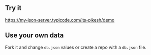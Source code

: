 ## Try it

https://my-json-server.typicode.com/its-pikesh/demo
## Use your own data

Fork it and change `db.json` values or create a repo with a `db.json` file.
